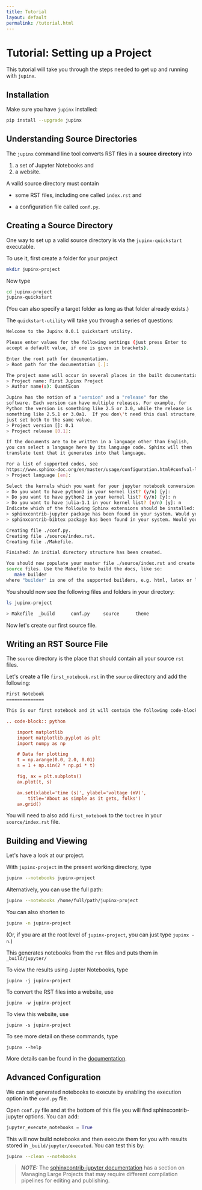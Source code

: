 ```yaml
---
title: Tutorial
layout: default
permalink: /tutorial.html
---
```







# Tutorial: Setting up a Project

This tutorial will take you through the steps needed to get up and running
with `jupinx`. 

## Installation

Make sure you have `jupinx` installed: 

```bash
pip install --upgrade jupinx
```


## Understanding Source Directories

The `jupinx` command line tool converts RST files in a **source directory**
into 

1. a set of Jupyter Notebooks and
2. a website.

A valid source directory must contain

* some RST files, including one called `index.rst` and

* a configuration file called `conf.py`.


## Creating a Source Directory

One way to set up a valid source directory is via the `jupinx-quickstart` executable.

To use it, first create a folder for your project

```bash
mkdir jupinx-project
```

Now type

```bash
cd jupinx-project
jupinx-quickstart
```

(You can also specify a target folder as long as that folder already exists.) 

The `quickstart-utility` will take you through a series of questions:

```bash
Welcome to the Jupinx 0.0.1 quickstart utility.

Please enter values for the following settings (just press Enter to
accept a default value, if one is given in brackets).

Enter the root path for documentation.
> Root path for the documentation [.]: 

The project name will occur in several places in the built documentation.
> Project name: First Jupinx Project
> Author name(s): QuantEcon

Jupinx has the notion of a "version" and a "release" for the
software. Each version can have multiple releases. For example, for
Python the version is something like 2.5 or 3.0, while the release is
something like 2.5.1 or 3.0a1.  If you don\'t need this dual structure,
just set both to the same value.
> Project version []: 0.1
> Project release [0.1]: 

If the documents are to be written in a language other than English,
you can select a language here by its language code. Sphinx will then
translate text that it generates into that language.

For a list of supported codes, see
https://www.sphinx-doc.org/en/master/usage/configuration.html#confval-language.
> Project language [en]: 

Select the kernels which you want for your jupyter notebook conversion
> Do you want to have python3 in your kernel list? (y/n) [y]: 
> Do you want to have python2 in your kernel list? (y/n) [y]: n
> Do you want to have julia-1.1 in your kernel list? (y/n) [y]: n
Indicate which of the following Sphinx extensions should be installed:
> sphinxcontrib-jupyter package has been found in your system. Would you like to upgrade it? (y/n) [y]: n
> sphinxcontrib-bibtex package has been found in your system. Would you like to upgrade it? (y/n) [y]: n

Creating file ./conf.py.
Creating file ./source/index.rst.
Creating file ./Makefile.

Finished: An initial directory structure has been created.

You should now populate your master file ./source/index.rst and create other documentation
source files. Use the Makefile to build the docs, like so:
   make builder
where "builder" is one of the supported builders, e.g. html, latex or linkcheck.
```

You should now see the following files and folders in your directory:

```bash
ls jupinx-project

> Makefile	_build		conf.py		source		theme
```


Now let's create our first source file.


## Writing an RST Source File

The `source` directory is the place that should contain all your source `rst` files. 

Let's create a file `first_notebook.rst` in the `source` directory and add the following:

```rst
First Notebook
==============

This is our first notebook and it will contain the following code-block.

.. code-block:: python

    import matplotlib
    import matplotlib.pyplot as plt
    import numpy as np

    # Data for plotting
    t = np.arange(0.0, 2.0, 0.01)
    s = 1 + np.sin(2 * np.pi * t)

    fig, ax = plt.subplots()
    ax.plot(t, s)

    ax.set(xlabel='time (s)', ylabel='voltage (mV)',
        title='About as simple as it gets, folks')
    ax.grid()

```

You will need to also add `first_notebook` to the `toctree` in your `source/index.rst` file.


## Building and Viewing

Let's have a look at our project.

With `jupinx-project` in the present working directory, type

```bash
jupinx --notebooks jupinx-project
```

Alternatively, you can use the full path:

```bash
jupinx --notebooks /home/full/path/jupinx-project
```

You can also shorten to 

```bash
jupinx -n jupinx-project
```

(Or, if you are at the root level of `jupinx-project`, you can just type `jupinx -n`.) 

This generates notebooks from the `rst` files and puts them in `_build/jupyter/`

To view the results using Jupter Notebooks, type

```
jupinx -j jupinx-project
```

To convert the RST files into a website, use

```
jupinx -w jupinx-project
```

To view this website,  use

```
jupinx -s jupinx-project
```

To see more detail on these commands, type

```
jupinx --help
```

More details can be found in the [documentation](https://jupinx.readthedocs.io/).





## Advanced Configuration 

We can set generated notebooks to execute by enabling the execution option in the `conf.py` file. 

Open `conf.py` file and at the bottom of this file you will find sphinxcontrib-jupyter options. You can add:

```python
jupyter_execute_notebooks = True
```

This will now build notebooks and then execute them for you with results stored in `_build/jupyter/executed`. You can test this by:

```bash
jupinx --clean --notebooks
```

> **_NOTE:_** The [sphinxcontrib-jupyter documentation](https://sphinxcontrib-jupyter.readthedocs.io/en/latest/config-project.html) has a section on Managing Large Projects that may require different compilation pipelines for editing and publishing. 



